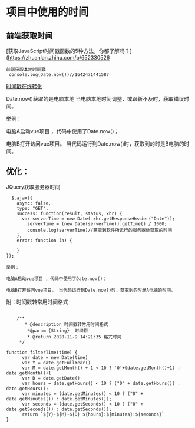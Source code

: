 # 项目中使用的时间

## 前端获取时间

[获取JavaScript时间戳函数的5种方法，你都了解吗？](https://zhuanlan.zhihu.com/p/652330526

```
前端获取本地时间戳
 console.log(Date.now())//1642471441587
```

[时间戳在线转化](https://www.w3cschool.cn/tools/index?name=timestamptrans)

Date.now()获取的是电脑本地    当电脑本地时间调整，或跟新不及时，获取错误时间。

举例：

 电脑A启动vue项目 ，代码中使用了Date.now()；

电脑B打开访问vue项目。 当代码运行到Date.now()时，获取到的时是B电脑的时间。

## 优化：

JQuery获取服务器时间

```
  $.ajax({
    async: false,
    type: "GET",
    success: function(result, status, xhr) {
      var serverTime = new Date( xhr.getResponseHeader("Date"));
        serverTime = (new Date(serverTime)).getTime() / 1000;
        console.log(serverTime)//获取到软件所运行的服务器处获取的时间
    },
    error: function (a) {

    }
});

举例：

电脑A启动vue项目 ，代码中使用了Date.now()；

电脑B打开访问vue项目。 当代码运行到Date.now()时，获取到的时是A电脑的时间。
```



附：时间戳转常用时间格式

```

    /**
       * @description 时间戳转常用时间格式
        *@param {String}  时间戳
        * @return 2020-11-9 14:21:35 格式时间
     */

function filterTime(time) {
      var date = new Date(time)
      var Y = date.getFullYear()
      var M = date.getMonth() + 1 < 10 ? '0'+(date.getMonth()+1) : date.getMonth()+1 
      var D = date.getDate()
      var hours = date.getHours() < 10 ? ("0" + date.getHours()) : date.getHours();
      var minutes = (date.getMinutes() < 10 ? ("0" + date.getMinutes()) : date.getMinutes());
      var seconds = (date.getSeconds() < 10 ? ("0" + date.getSeconds()) : date.getSeconds());
      return `${Y}-${M}-${D} ${hours}:${minutes}:${seconds}`
}

```

















